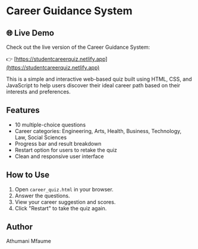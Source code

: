 # Career Guidance System

## 🌐 Live Demo

Check out the live version of the Career Guidance System:

👉 [https://studentcareerquiz.netlify.app](https://studentcareerquiz.netlify.app)

This is a simple and interactive web-based quiz built using HTML, CSS, and JavaScript to help users discover their ideal career path based on their interests and preferences.

## Features
- 10 multiple-choice questions
- Career categories: Engineering, Arts, Health, Business, Technology, Law, Social Sciences
- Progress bar and result breakdown
- Restart option for users to retake the quiz
- Clean and responsive user interface

## How to Use
1. Open `career_quiz.html` in your browser.
2. Answer the questions.
3. View your career suggestion and scores.
4. Click "Restart" to take the quiz again.

## Author
Athumani Mfaume
